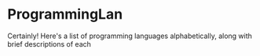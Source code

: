 # ProgrammingLan
Certainly! Here's a list of programming languages alphabetically, along with brief descriptions of each
